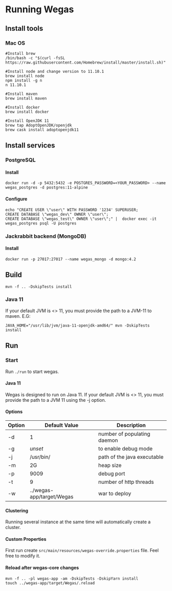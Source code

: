 # Running Wegas

## Install tools
### Mac OS
```
#Install brew
/bin/bash -c "$(curl -fsSL https://raw.githubusercontent.com/Homebrew/install/master/install.sh)"

#Install node and change version to 11.10.1
brew install node
npm install -g n 
n 11.10.1

#Install maven
brew install maven

#Install docker
brew install docker

#Install OpenJDK 11
brew tap AdoptOpenJDK/openjdk
brew cask install adoptopenjdk11
```

## Install services

### PostgreSQL

#### Install
```shell
docker run -d -p 5432:5432 -e POSTGRES_PASSWORD=<YOUR_PASSWORD> --name wegas_postgres -d postgres:11-alpine 
```

#### Configure
```shell
echo "CREATE USER \"user\" WITH PASSWORD '1234' SUPERUSER;
CREATE DATABASE \"wegas_dev\" OWNER \"user\";
CREATE DATABASE \"wegas_test\" OWNER \"user\";" |  docker exec -it wegas_postgres psql -U postgres
```

### Jackrabbit backend (MongoDB)
#### Install
```shell
docker run -p 27017:27017 --name wegas_mongo -d mongo:4.2
```

## Build
```shell
mvn -f .. -DskipTests install
```

### Java 11
If your default JVM is <> 11, you must provide the path to a JVM-11 to maven. E.G:
```shell
JAVA_HOME="/usr/lib/jvm/java-11-openjdk-amd64/" mvn -DskipTests install
```



## Run

### Start
Run `./run` to start wegas.

#### Java 11
Wegas is designed to run on Java 11. If your default JVM is <> 11, you must provide the path to a JVM 11 using the -j option.

#### Options
Option | Default Value | Description 
------ | ------------- | -----------
-d | 1 | number of populating daemon
-g | *unset* | to enable debug mode
-j | /usr/bin/ | path of the java executable
-m | 2G | heap size
-p | 9009 | debug port
-t | 9 | number of http threads
-w | ../wegas-app/target/Wegas | war to deploy

#### Clustering
Running several instance at the same time will automatically create a cluster.

#### Custom Properties
First run create `src/main/resources/wegas-override.properties` file.
Feel free to modify it.

#### Reload after wegas-core changes
```
mvn -f .. -pl wegas-app -am -DskipTests -DskipYarn install
touch ../wegas-app/target/Wegas/.reload
```
